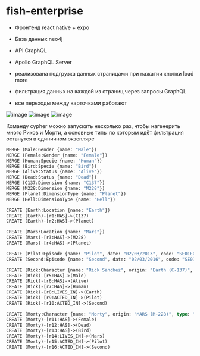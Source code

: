 # fish-enterprise

- Фронтенд react native + expo
- База данных neo4j
- API GraphQL
- Apollo GraphQL Server

- реализована подгрузка данных страницами при нажатии кнопки load more
- фильтрация данных на каждой из страниц через запросы GraphQL
- все переходы между карточками работают

![image](https://github.com/BinaryCat17/fish-enterprise/assets/48065080/939d3b27-922c-4f15-a8fd-3cfc46d83eb2)
![image](https://github.com/BinaryCat17/fish-enterprise/assets/48065080/fa5830e4-0d76-420f-8698-28847731ee38)
![image](https://github.com/BinaryCat17/fish-enterprise/assets/48065080/ba5d7ab1-531d-4a32-a457-89b05a8c3f60)


Команду cypher можно запускать несколько раз, чтобы нагенерить много Риков и Морти, а основные типы по которым идёт фильтрация останутся в единичном экзепляре
```graphql
MERGE (Male:Gender {name: "Male"})
MERGE (Female:Gender {name: "Female"})
MERGE (Human:Specie {name: "Human"})
MERGE (Bird:Specie {name: "Bird"})
MERGE (Alive:Status {name: "Alive"})
MERGE (Dead:Status {name: "Dead"})
MERGE (C137:Dimension {name: "C137"})
MERGE (M228:Dimension {name: "M228"})
MERGE (Planet:DimensionType {name: "Planet"})
MERGE (Hell:DimensionType {name: "Hell"})

CREATE (Earth:Location {name: "Earth"})
CREATE (Earth)-[r1:HAS]->(C137)
CREATE (Earth)-[r2:HAS]->(Planet)

CREATE (Mars:Location {name: "Mars"})
CREATE (Mars)-[r3:HAS]->(M228)
CREATE (Mars)-[r4:HAS]->(Planet)

CREATE (Pilot:Episode {name: "Pilot", date: "02/03/2013", code: "SE01E01"})
CREATE (Second:Episode {name: "Second", date: "02/03/2016", code: "SE01E02"})

CREATE (Rick:Character {name: "Rick Sanchez", origin: "Earth (C-137)", type: "Unknown"})
CREATE (Rick)-[r5:HAS]->(Male)
CREATE (Rick)-[r6:HAS]->(Alive)
CREATE (Rick)-[r7:HAS]->(Human)
CREATE (Rick)-[r8:LIVES_IN]->(Earth)
CREATE (Rick)-[r9:ACTED_IN]->(Pilot)
CREATE (Rick)-[r10:ACTED_IN]->(Second)

CREATE (Morty:Character {name: "Morty", origin: "MARS (M-228)", type: "Unknown"})
CREATE (Morty)-[r11:HAS]->(Female)
CREATE (Morty)-[r12:HAS]->(Dead)
CREATE (Morty)-[r13:HAS]->(Bird)
CREATE (Morty)-[r14:LIVES_IN]->(Mars)
CREATE (Morty)-[r15:ACTED_IN]->(Pilot)
CREATE (Morty)-[r16:ACTED_IN]->(Second)
```
